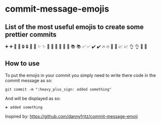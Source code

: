 # commit-message-emojis

## List of the most useful emojis to create some prettier commits

➕ :heavy_plus_sign:
🔧 :wrench: 
🔒 :lock: 
🐛 :bug:
✨ :sparkles:
🚧 :construction:
🔨 :hammer:
🚨 :rotating_light:
📚 :books:
✅ :white_check_mark:
✔️ :heavy_check_mark:
🔥 :fire:
📝 :pencil:
📈 :chart_with_upwards_trend:
👌 :ok_hand:
🏁 :checkered_flag:

## How to use

To put the emojis in your commit you simply need to write there code in the commit message as so:
```
git commit -m ":heavy_plus_sign: added something"
```

And will be displayed as so:
```
➕ added something
```

Inspired by: https://github.com/dannyfritz/commit-message-emoji
